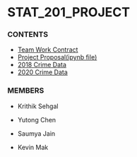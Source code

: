 # STAT_201_PROJECT

### CONTENTS

- [Team Work Contract](team_work_contract.md)
- [Project Proposal(ipynb file)](Project_Proposal.ipynb)
- [2018 Crime Data](data/crimedata_csv_AllNeighbourhoods_2018.csv)
- [2020 Crime Data](data/crimedata_csv_AllNeighbourhoods_2018.csv)

### MEMBERS

- Krithik Sehgal

- Yutong Chen

- Saumya Jain

- Kevin Mak
